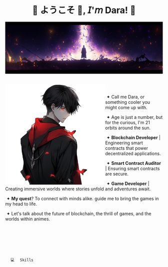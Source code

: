  <h1 align="center">💠 ようこそ 👋, 𝘐'𝘮 Dara! 💠</h1>

<div align="center">
  <img  src=assets/header.png />
 
</div>
<br>

<div>
 <div>
  <img width="320" height="320" src="assets/firstcharacter.png" align="left">
    <p align="right"/>

   &nbsp;
   
   &nbsp;&#10022; Call me Dara, or something cooler you might come up with.

   &nbsp;&#10022; Age is just a number, but for the curious, I'm 21 orbits around the sun.

   &nbsp;&#10022; **Blockchain Developer** | Engineering smart contracts that power decentralized applications.

   &nbsp;&#10022; **Smart Contract Auditor** | Ensuring smart contracts are secure.

   &nbsp;&#10022; **Game Developer** | Creating immersive worlds where stories unfold and adventures await.

   &nbsp;&#10022; **My quest**? To connect with minds alike. guide me to bring the games in my head to life.
   
   &nbsp;&#10022; Let's talk about the future of blockchain, the thrill of games, and the worlds within animes.
   
    
   </div>
  </div>
  </br>
  <br><br><br><br>
 <div> 

<code>⠀⠀💻⠀⠀Skills⠀⠀</code>
</div>




